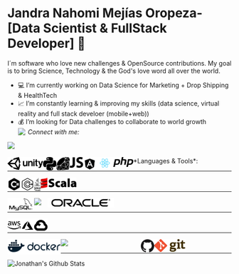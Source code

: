 # Jandra Nahomi Mejías Oropeza- [Data Scientist & FullStack Developer] 
I´m software who love new challenges & OpenSource contributions. My goal is
to bring Science, Technology & the God's love word all over the world.
- :computer: I’m currently working on Data Science for Marketing + Drop
Shipping & HealthTech
- :chart_with_upwards_trend: I’m constantly learning & improving my skills (data
science, virtual reality and full stack develoer (mobile+web))
- :moneybag: I’m looking for Data challenges to collaborate to world growth
*Connect with me:*
<a href="https://www.linkedin.com/in/richard-wesley-de-oliveira-962893203/"
target="_blank">
<img align="left" width="22px"
src="https://raw.githubusercontent.com/TonGarcia/TonGarcia/a90787c330a000
ada45a386828d54eb86ed78d7f/linkedin.svg" style="max-width:100%;">
</a>
<a href="https://youtube.com/channel/UCAN6OvjYh4GjIyFN9_HtXMw"
target="_blank">
<img align="left" width="30px"
src="https://github.com/TonGarcia/TonGarcia/blob/main/youtube-
sm.png?raw=true" style="max-width:100%;">
</a>
<br>
<br>
*Languages & Tools*:<img align="left" width="80px"
src="https://github.com/TonGarcia/TonGarcia/blob/main/unity.png?raw=true"
style="max-width:100%;">
<img align="left" width="30px"
src="https://github.com/TonGarcia/TonGarcia/blob/main/python.svg?raw=true"
style="max-width:100%;">
<img align="left" width="30px"
src="https://github.com/TonGarcia/TonGarcia/blob/main/ruby.png?raw=true"
style="max-width:100%;">
<img align="left" width="30px"
src="https://github.com/TonGarcia/TonGarcia/blob/main/js.png?raw=true"
style="max-width:100%;">
<img align="left" width="30px"
src="https://github.com/TonGarcia/TonGarcia/blob/main/angular.png?raw=true
" style="max-width:100%;">
<img align="left" width="38px"
src="https://github.com/TonGarcia/TonGarcia/blob/main/react.png?raw=true"
style="max-width:100%;">
<img align="left" width="45px"
src="https://github.com/TonGarcia/TonGarcia/blob/main/php.png?raw=true"
style="max-width:100%;">
<br>
<hr>
<p></p>
<img align="left" width="30px"
src="https://github.com/TonGarcia/TonGarcia/blob/main/csharp.png?raw=true"
style="max-width:100%;">
<img align="left" width="30px"
src="https://github.com/TonGarcia/TonGarcia/blob/main/cpp.png?raw=true"
style="max-width:100%;">
<img align="left" height="30px"
src="https://github.com/TonGarcia/TonGarcia/blob/main/java.png?raw=true"
style="max-width:100%;"><img align="left" width="80px"
src="https://github.com/TonGarcia/TonGarcia/blob/main/scala.jpg?raw=true"
style="max-width:100%;">
<br>
<hr>
<p></p>
<img align="left" width="60px"
src="https://github.com/TonGarcia/TonGarcia/blob/main/mysql.png?raw=true"
style="max-width:100%;">
<img align="left" width="30px"
src="https://github.com/TonGarcia/TonGarcia/blob/main/postgresql.png?raw=t
rue" style="max-width:100%;">
<img align="left" width="150px"
src="https://github.com/TonGarcia/TonGarcia/blob/main/oracle.png?raw=true"
style="max-width:100%;">
<br>
<hr>
<p></p>
<img align="left" width="30px"
src="https://github.com/TonGarcia/TonGarcia/blob/main/aws.svg?raw=true"
style="max-width:100%;">
<img align="left" width="30px"
src="https://github.com/TonGarcia/TonGarcia/blob/main/azure.png?raw=true"
style="max-width:100%;">
<img align="left" width="30px"
src="https://github.com/TonGarcia/TonGarcia/blob/main/gcp.png?raw=true"
style="max-width:100%;">
<br>
<hr><p></p>
<img align="left" width="120px"
src="https://github.com/TonGarcia/TonGarcia/blob/main/docker.png?raw=true"
style="max-width:100%;">
<img align="left" width="180px"
src="https://github.com/TonGarcia/TonGarcia/blob/main/kubernetes.png?raw=
true" style="max-width:100%;">
<img align="left" width="30px"
src="https://github.com/TonGarcia/TonGarcia/blob/main/github.png?raw=true"
style="max-width:100%;">
<img align="left" width="70px"
src="https://github.com/TonGarcia/TonGarcia/blob/main/git.png?raw=true"
style="max-width:100%;">
<br>
<hr>
<img align="left" alt="Jonathan's Github Stats" src="https://github-readme-
stats.vercel.app/api/?username=RichardWesley&theme=dracula" data-
canonical-src="https://github-readme-
stats.vercel.app/api?username=RichardWesley&amp;show_icons=true&amp;hid
e_border=true" style="max-width:100%;">
<!--
*RichardWesley/RichardWesley* is a ✨ special ✨ repository because its
`README.md` (this file) appears on your GitHub profile.
Here are some ideas to get you started:
- I’m currently working on ...
-  I’m currently learning ...-  I’m looking to collaborate on ...
- I’m looking for help with ...
-  Ask me about ...
-  How to reach me: ...
-  Pronouns: ...
- ⚡ Fun fact: ...
-->
